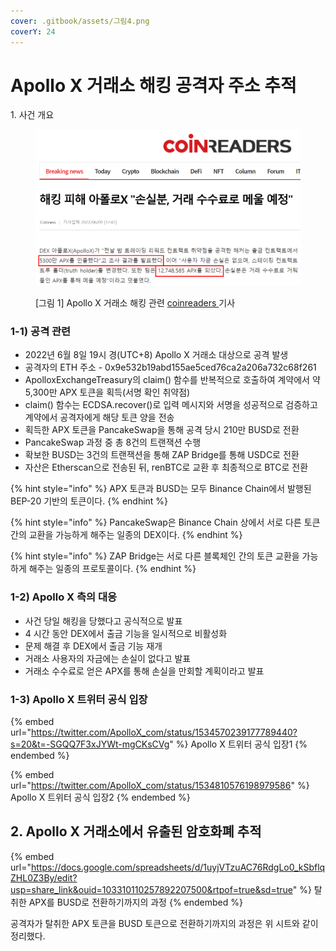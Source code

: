 ```yaml
---
cover: .gitbook/assets/그림4.png
coverY: 24
---
```


# Apollo X 거래소 해킹 공격자 주소 추적

1\. 사건 개요

<figure><img src=".gitbook/assets/image (1).png" alt=""><figcaption><p>[그림 1] Apollo X 거래소 해킹 관련 <a href="http://coinreaders.com/35680">coinreaders </a>기사</p></figcaption></figure>



### 1-1) 공격 관련

* 2022년 6월 8일 19시 경(UTC+8) Apollo X 거래소 대상으로 공격 발생
* 공격자의 ETH 주소 - 0x9e532b19abd155ae5ced76ca2a206a732c68f261
* ApolloxExchangeTreasury의 claim() 함수를 반복적으로 호출하여 계약에서 약 5,300만 APX 토큰을 획득(서명 확인 취약점)
* claim() 함수는 ECDSA.recover()로 입력 메시지와 서명을 성공적으로 검증하고 계약에서 공격자에게 해당 토큰 양을 전송
* 획득한 APX 토큰을 PancakeSwap을 통해 공격 당시 210만 BUSD로 전환
* PancakeSwap 과정 중 총 8건의 트랜잭션 수행
* 확보한 BUSD는 3건의 트랜잭션을 통해 ZAP Bridge를 통해 USDC로 전환
* 자산은 Etherscan으로 전송된 뒤, renBTC로 교환 후 최종적으로 BTC로 전환

{% hint style="info" %}
APX 토큰과 BUSD는 모두 Binance Chain에서 발행된 BEP-20 기반의 토큰이다.
{% endhint %}

{% hint style="info" %}
PancakeSwap은 Binance Chain 상에서 서로 다른 토큰 간의 교환을 가능하게 해주는 일종의 DEX이다.
{% endhint %}

{% hint style="info" %}
ZAP Bridge는 서로 다른 블록체인 간의 토큰 교환을 가능하게 해주는 일종의 프로토콜이다.
{% endhint %}



### 1-2) Apollo X 측의 대응

* 사건 당일 해킹을 당했다고 공식적으로 발표
* 4 시간 동안 DEX에서 출금 기능을 일시적으로 비활성화
* 문제 해결 후 DEX에서 출금 기능 재개
* 거래소 사용자의 자금에는 손실이 없다고 발표
* 거래소 수수료로 얻은 APX를 통해 손실을 만회할 계획이라고 발표



### 1-3) Apollo X 트위터 공식 입장

{% embed url="https://twitter.com/ApolloX_com/status/1534570239177789440?s=20&t=-SGQQ7F3xJYWt-mgCKsCVg" %}
Apollo X 트위터 공식 입장1
{% endembed %}

{% embed url="https://twitter.com/ApolloX_com/status/1534810576198979586" %}
Apollo X 트위터 공식 입장2
{% endembed %}



## 2. Apollo X 거래소에서 유출된 암호화폐 추적



{% embed url="https://docs.google.com/spreadsheets/d/1uyjVTzuAC76RdgLo0_kSbflqZHL0Z3By/edit?usp=share_link&ouid=103310110257892207500&rtpof=true&sd=true" %}
탈취한 APX를 BUSD로 전환하기까지의 과정
{% endembed %}



공격자가 탈취한 APX 토큰을 BUSD 토큰으로 전환하기까지의 과정은 위 시트와 같이 정리했다.













